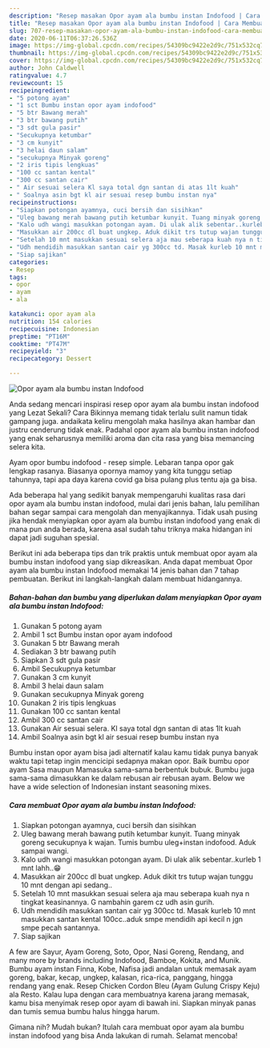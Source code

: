 ```yaml
---
description: "Resep masakan Opor ayam ala bumbu instan Indofood | Cara Membuat Opor ayam ala bumbu instan Indofood Yang Mudah Dan Praktis"
title: "Resep masakan Opor ayam ala bumbu instan Indofood | Cara Membuat Opor ayam ala bumbu instan Indofood Yang Mudah Dan Praktis"
slug: 707-resep-masakan-opor-ayam-ala-bumbu-instan-indofood-cara-membuat-opor-ayam-ala-bumbu-instan-indofood-yang-mudah-dan-praktis
date: 2020-06-11T06:37:26.536Z
image: https://img-global.cpcdn.com/recipes/54309bc9422e2d9c/751x532cq70/opor-ayam-ala-bumbu-instan-indofood-foto-resep-utama.jpg
thumbnail: https://img-global.cpcdn.com/recipes/54309bc9422e2d9c/751x532cq70/opor-ayam-ala-bumbu-instan-indofood-foto-resep-utama.jpg
cover: https://img-global.cpcdn.com/recipes/54309bc9422e2d9c/751x532cq70/opor-ayam-ala-bumbu-instan-indofood-foto-resep-utama.jpg
author: John Caldwell
ratingvalue: 4.7
reviewcount: 15
recipeingredient:
- "5 potong ayam"
- "1 sct Bumbu instan opor ayam indofood"
- "5 btr Bawang merah"
- "3 btr bawang putih"
- "3 sdt gula pasir"
- "Secukupnya ketumbar"
- "3 cm kunyit"
- "3 helai daun salam"
- "secukupnya Minyak goreng"
- "2 iris tipis lengkuas"
- "100 cc santan kental"
- "300 cc santan cair"
- " Air sesuai selera Kl saya total dgn santan di atas 1lt kuah"
- " Soalnya asin bgt kl air sesuai resep bumbu instan nya"
recipeinstructions:
- "Siapkan potongan ayamnya, cuci bersih dan sisihkan"
- "Uleg bawang merah bawang putih ketumbar kunyit. Tuang minyak goreng secukupnya k wajan. Tumis bumbu uleg+instan indofood. Aduk sampai wangi."
- "Kalo udh wangi masukkan potongan ayam. Di ulak alik sebentar..kurleb 1 mnt lahh..😁"
- "Masukkan air 200cc dl buat ungkep. Aduk dikit trs tutup wajan tunggu 10 mnt dengan api sedang.."
- "Setelah 10 mnt masukkan sesuai selera aja mau seberapa kuah nya n tingkat keasinannya. G nambahin garem cz udh asin gurih."
- "Udh mendidih masukkan santan cair yg 300cc td. Masak kurleb 10 mnt masukkan santan kental 100cc..aduk smpe mendidih api kecil n jgn smpe pecah santannya."
- "Siap sajikan"
categories:
- Resep
tags:
- opor
- ayam
- ala

katakunci: opor ayam ala 
nutrition: 154 calories
recipecuisine: Indonesian
preptime: "PT16M"
cooktime: "PT47M"
recipeyield: "3"
recipecategory: Dessert

---
```



![Opor ayam ala bumbu instan Indofood](https://img-global.cpcdn.com/recipes/54309bc9422e2d9c/751x532cq70/opor-ayam-ala-bumbu-instan-indofood-foto-resep-utama.jpg)

Anda sedang mencari inspirasi resep opor ayam ala bumbu instan indofood yang Lezat Sekali? Cara Bikinnya memang tidak terlalu sulit namun tidak gampang juga. andaikata keliru mengolah maka hasilnya akan hambar dan justru cenderung tidak enak. Padahal opor ayam ala bumbu instan indofood yang enak seharusnya memiliki aroma dan cita rasa yang bisa memancing selera kita.

Ayam opor bumbu indofood - resep simple. Lebaran tanpa opor gak lengkap rasanya. Biasanya opornya mamoy yang kita tunggu setiap tahunnya, tapi apa daya karena covid ga bisa pulang plus tentu aja ga bisa.

Ada beberapa hal yang sedikit banyak mempengaruhi kualitas rasa dari opor ayam ala bumbu instan indofood, mulai dari jenis bahan, lalu pemilihan bahan segar sampai cara mengolah dan menyajikannya. Tidak usah pusing jika hendak menyiapkan opor ayam ala bumbu instan indofood yang enak di mana pun anda berada, karena asal sudah tahu triknya maka hidangan ini dapat jadi suguhan spesial.


Berikut ini ada beberapa tips dan trik praktis untuk membuat opor ayam ala bumbu instan indofood yang siap dikreasikan. Anda dapat membuat Opor ayam ala bumbu instan Indofood memakai 14 jenis bahan dan 7 tahap pembuatan. Berikut ini langkah-langkah dalam membuat hidangannya.

<!--inarticleads1-->

##### Bahan-bahan dan bumbu yang diperlukan dalam menyiapkan Opor ayam ala bumbu instan Indofood:

1. Gunakan 5 potong ayam
1. Ambil 1 sct Bumbu instan opor ayam indofood
1. Gunakan 5 btr Bawang merah
1. Sediakan 3 btr bawang putih
1. Siapkan 3 sdt gula pasir
1. Ambil Secukupnya ketumbar
1. Gunakan 3 cm kunyit
1. Ambil 3 helai daun salam
1. Gunakan secukupnya Minyak goreng
1. Gunakan 2 iris tipis lengkuas
1. Gunakan 100 cc santan kental
1. Ambil 300 cc santan cair
1. Gunakan  Air sesuai selera. Kl saya total dgn santan di atas 1lt kuah
1. Ambil  Soalnya asin bgt kl air sesuai resep bumbu instan nya


Bumbu instan opor ayam bisa jadi alternatif kalau kamu tidak punya banyak waktu tapi tetap ingin mencicipi sedapnya makan opor. Baik bumbu opor ayam Sasa maupun Mamasuka sama-sama berbentuk bubuk. Bumbu juga sama-sama dimasukkan ke dalam rebusan air rebusan ayam. Below we have a wide selection of Indonesian instant seasoning mixes. 

<!--inarticleads2-->

##### Cara membuat Opor ayam ala bumbu instan Indofood:

1. Siapkan potongan ayamnya, cuci bersih dan sisihkan
1. Uleg bawang merah bawang putih ketumbar kunyit. Tuang minyak goreng secukupnya k wajan. Tumis bumbu uleg+instan indofood. Aduk sampai wangi.
1. Kalo udh wangi masukkan potongan ayam. Di ulak alik sebentar..kurleb 1 mnt lahh..😁
1. Masukkan air 200cc dl buat ungkep. Aduk dikit trs tutup wajan tunggu 10 mnt dengan api sedang..
1. Setelah 10 mnt masukkan sesuai selera aja mau seberapa kuah nya n tingkat keasinannya. G nambahin garem cz udh asin gurih.
1. Udh mendidih masukkan santan cair yg 300cc td. Masak kurleb 10 mnt masukkan santan kental 100cc..aduk smpe mendidih api kecil n jgn smpe pecah santannya.
1. Siap sajikan


A few are Sayur, Ayam Goreng, Soto, Opor, Nasi Goreng, Rendang, and many more by brands including Indofood, Bamboe, Kokita, and Munik. Bumbu ayam instan Finna, Kobe, Nafisa jadi andalan untuk memasak ayam goreng, bakar, kecap, ungkep, kalasan, rica-rica, panggang, hingga rendang yang enak. Resep Chicken Cordon Bleu (Ayam Gulung Crispy Keju) ala Resto. Kalau lupa dengan cara membuatnya karena jarang memasak, kamu bisa menyimak resep opor ayam di bawah ini. Siapkan minyak panas dan tumis semua bumbu halus hingga harum. 

Gimana nih? Mudah bukan? Itulah cara membuat opor ayam ala bumbu instan indofood yang bisa Anda lakukan di rumah. Selamat mencoba!
